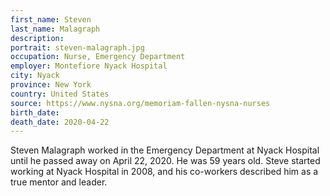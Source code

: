 ```yaml
---
first_name: Steven
last_name: Malagraph
description: 
portrait: steven-malagraph.jpg
occupation: Nurse, Emergency Department 
employer: Montefiore Nyack Hospital
city: Nyack
province: New York
country: United States
source: https://www.nysna.org/memoriam-fallen-nysna-nurses
birth_date: 
death_date: 2020-04-22
---
```


Steven Malagraph worked in the Emergency Department at Nyack Hospital until he passed away on April 22, 2020. He was 59 years old. Steve started working at Nyack Hospital in 2008, and his co-workers described him as a true mentor and leader.